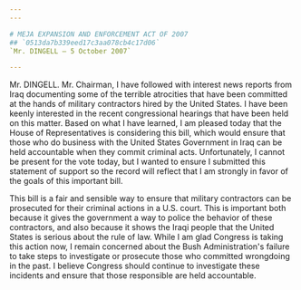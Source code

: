 ```yaml
---
---

# MEJA EXPANSION AND ENFORCEMENT ACT OF 2007
## `0513da7b339eed17c3aa078cb4c17d06`
`Mr. DINGELL — 5 October 2007`

---
```



Mr. DINGELL. Mr. Chairman, I have followed with interest news reports 
from Iraq documenting some of the terrible atrocities that have been 
committed at the hands of military contractors hired by the United 
States. I have been keenly interested in the recent congressional 
hearings that have been held on this matter. Based on what I have 
learned, I am pleased today that the House of Representatives is 
considering this bill, which would ensure that those who do business 
with the United States Government in Iraq can be held accountable when 
they commit criminal acts. Unfortunately, I cannot be present for the 
vote today, but I wanted to ensure I submitted this statement of 
support so the record will reflect that I am strongly in favor of the 
goals of this important bill.

This bill is a fair and sensible way to ensure that military 
contractors can be prosecuted for their criminal actions in a U.S. 
court. This is important both because it gives the government a way to 
police the behavior of these contractors, and also because it shows the 
Iraqi people that the United States is serious about the rule of law. 
While I am glad Congress is taking this action now, I remain concerned 
about the Bush Administration's failure to take steps to investigate or 
prosecute those who committed wrongdoing in the past. I believe 
Congress should continue to investigate these incidents and ensure that 
those responsible are held accountable.
